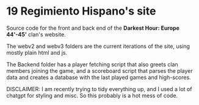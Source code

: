 
# 19 Regimiento Hispano's site

Source code for the front and back end of the **Darkest Hour: Europe 44'-45'** clan's website.

The webv2 and webv3 folders are the current iterations of the site, using mostly plain html and js.

The Backend folder has a player fetching script that also greets clan members joining the game, and a scoreboard script that parses the player data and creates a database with the last played games and high-scores.

DISCLAIMER: I am recently trying to tidy everything up, and I used a lot of chatgpt for styling and misc. So this probably is a hot mess of code. 

